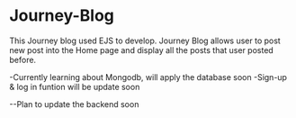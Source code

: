 # Journey-Blog

This Journey blog used EJS to develop. Journey Blog allows user to post new post into the Home page and display all the posts that user posted before.

-Currently learning about Mongodb, will apply the database soon
-Sign-up & log in funtion will be update soon

--Plan to update the backend soon
